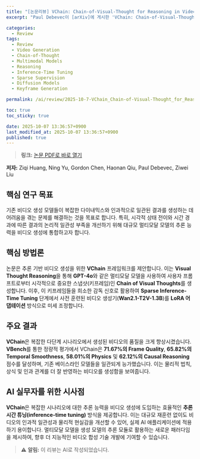 ```yaml
---
title: "[논문리뷰] VChain: Chain-of-Visual-Thought for Reasoning in Video Generation"
excerpt: "Paul Debevec이 [arXiv]에 게시한 'VChain: Chain-of-Visual-Thought for Reasoning in Video Generation' 논문에 대한 자세한 리뷰입니다."

categories:
  - Review
tags:
  - Review
  - Video Generation
  - Chain-of-Thought
  - Multimodal Models
  - Reasoning
  - Inference-Time Tuning
  - Sparse Supervision
  - Diffusion Models
  - Keyframe Generation

permalink: /ai/review/2025-10-7-VChain_Chain-of-Visual-Thought_for_Reasoning_in_Video_Generation/

toc: true
toc_sticky: true

date: 2025-10-07 13:36:57+0900
last_modified_at: 2025-10-07 13:36:57+0900
published: true
---
```

> **링크:** [논문 PDF로 바로 열기](https://arxiv.org/abs/2510.05094)

**저자:** Ziqi Huang, Ning Yu, Gordon Chen, Haonan Qiu, Paul Debevec, Ziwei Liu



## 핵심 연구 목표
기존 비디오 생성 모델들이 복잡한 다이내믹스와 인과적으로 일관된 결과를 생성하는 데 어려움을 겪는 문제를 해결하는 것을 목표로 합니다. 특히, 시각적 상태 전이와 시간 경과에 따른 결과의 논리적 일관성 부족을 개선하기 위해 대규모 멀티모달 모델의 추론 능력을 비디오 생성에 통합하고자 합니다.

## 핵심 방법론
논문은 추론 기반 비디오 생성을 위한 **VChain** 프레임워크를 제안합니다. 이는 **Visual Thought Reasoning**을 통해 **GPT-4o**와 같은 멀티모달 모델을 사용하여 사용자 프롬프트로부터 시각적으로 중요한 스냅샷(키프레임)인 **Chain of Visual Thoughts**를 생성합니다. 이후, 이 키프레임들을 희소한 감독 신호로 활용하여 **Sparse Inference-Time Tuning** 단계에서 사전 훈련된 비디오 생성기(**Wan2.1-T2V-1.3B**)를 **LoRA 어댑테이션** 방식으로 미세 조정합니다.

## 주요 결과
**VChain**은 복잡한 다단계 시나리오에서 생성된 비디오의 품질을 크게 향상시켰습니다. **VBench**를 통한 정량적 평가에서 VChain은 **71.67%의 Frame Quality**, **65.82%의 Temporal Smoothness**, **58.01%의 Physics** 및 **62.12%의 Causal Reasoning** 점수를 달성하며, 기존 베이스라인 모델들을 일관되게 능가했습니다. 이는 물리적 법칙, 상식 및 인과 관계를 더 잘 반영하는 비디오를 생성함을 보여줍니다.

## AI 실무자를 위한 시사점
**VChain**은 복잡한 시나리오에 대한 추론 능력을 비디오 생성에 도입하는 효율적인 **추론 시간 튜닝(inference-time tuning)** 방식을 제공합니다. 이는 대규모 재훈련 없이도 비디오의 인과적 일관성과 물리적 현실감을 개선할 수 있어, 실제 AI 애플리케이션에 적용하기 용이합니다. 멀티모달 모델을 생성 모델의 추론 모듈로 활용하는 새로운 패러다임을 제시하여, 향후 더 지능적인 비디오 합성 기술 개발에 기여할 수 있습니다.

> ⚠️ **알림:** 이 리뷰는 AI로 작성되었습니다.